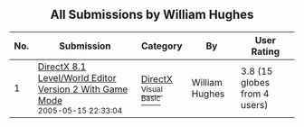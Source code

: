 ﻿<div align="center">

## All Submissions by William Hughes

</div>

No.  | Submission | Category | By   | User Rating
---- | ---------- | -------- | ---- | -----------
1 | [DirectX 8\.1 Level/World Editor Version 2 With Game Mode<br /><sup>2005-05-15 22:33:04</sup>](https://github.com/Planet-Source-Code/william-hughes-directx-8-1-level-world-editor-version-2-with-game-mode__1-60547) | [DirectX<br /><sup>Visual Basic</sup>](../ByCategory/directx__1-44.md) | William Hughes | 3.8 (15 globes from 4 users)
